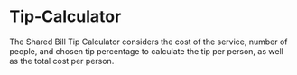 # Tip-Calculator

The Shared Bill Tip Calculator considers the cost of the service, number of people, and chosen tip percentage to calculate the tip per person, as well as the total cost per person.
